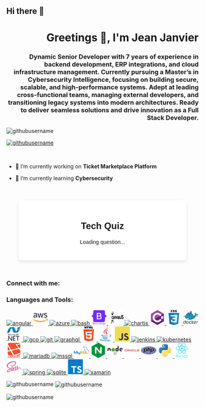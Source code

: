 ## Hi there 👋

<!--
**jsmoothcreativity/jsmoothcreativity** is a ✨ _special_ ✨ repository because its `README.md` (this file) appears on your GitHub profile.

Here are some ideas to get you started:

- 🔭 I’m currently working on ...
- 🌱 I’m currently learning ...
- 👯 I’m looking to collaborate on ...
- 🤔 I’m looking for help with ...
- 💬 Ask me about ...
- 📫 How to reach me: ...
- 😄 Pronouns: ...
- ⚡ Fun fact: ...
-->
<h1 align="right">Greetings 👋, I'm Jean Janvier</h1>
<h3 align="right">Dynamic Senior Developer with 7 years of experience in backend development, ERP integrations, and cloud infrastructure management. Currently pursuing a Master’s in Cybersecurity Intelligence, focusing on building secure, scalable, and high-performance systems. Adept at leading cross-functional teams, managing external developers, and transitioning legacy systems into modern architectures. Ready to deliver seamless solutions and drive innovation as a Full Stack Developer.</h3>

<p align="left"> <img src="https://komarev.com/ghpvc/?username=githubusername&label=Profile%20views&color=0e75b6&style=flat" alt="githubusername" /> </p>

<p align="left"> <a href="https://github.com/ryo-ma/github-profile-trophy"><img src="https://github-profile-trophy.vercel.app/?username=githubusername" alt="githubusername" /></a> </p>

<p align="left"> <a href="https://twitter.com/" target="blank"><img src="https://img.shields.io/twitter/follow/?logo=twitter&style=for-the-badge" alt="" /></a> </p>

- 🔭 I’m currently working on **Ticket Marketplace Platform**

- 🌱 I’m currently learning **Cybersecurity**


<div style="padding: 20px; max-width: 400px; margin: 50px auto; background: white; border-radius: 8px; box-shadow: 0 4px 10px rgba(0, 0, 0, 0.1); font-family: Arial, sans-serif; text-align: center;">
    <h1 style="font-size: 24px; margin-bottom: 20px;">Tech Quiz</h1>
    <div id="quiz">
      <p id="question" style="margin-bottom: 20px;">Loading question...</p>
      <div id="answers"></div>
    </div>
    <div id="result" style="margin-top: 20px; font-size: 20px; font-weight: bold;"></div>
    <button id="nextQuestion" style="display:none; margin-top: 20px; padding: 10px 20px; font-size: 16px; border: none; background-color: #007bff; color: white; border-radius: 5px; cursor: pointer;">Try a New Question</button>
  </div>

  <script>
    const questions = [
      {
        question: "Which programming language is used for web development and has a logo featuring a coffee cup?",
        answers: [
          { text: "JavaScript", correct: false },
          { text: "Python", correct: false },
          { text: "Java", correct: true },
          { text: "C++", correct: false }
        ]
      },
      {
        question: "What does CSS stand for?",
        answers: [
          { text: "Cascading Style Sheets", correct: true },
          { text: "Creative Style Sheets", correct: false },
          { text: "Colorful Style Sheets", correct: false },
          { text: "Computer Style Sheets", correct: false }
        ]
      },
      {
        question: "Which of these is a cybersecurity concept?",
        answers: [
          { text: "Phishing", correct: true },
          { text: "Trawling", correct: false },
          { text: "Casting", correct: false },
          { text: "Netting", correct: false }
        ]
      },
      {
        question: "What is the primary purpose of a firewall in cybersecurity?",
        answers: [
          { text: "To filter incoming and outgoing network traffic", correct: true },
          { text: "To cool down overheating systems", correct: false },
          { text: "To block all internet access", correct: false },
          { text: "To store data securely", correct: false }
        ]
      }
    ];

    let currentQuestionIndex = Math.floor(Math.random() * questions.length);
    let askedQuestions = new Set();

    function loadQuestion() {
      const questionElement = document.getElementById('question');
      const answersElement = document.getElementById('answers');
      const resultElement = document.getElementById('result');
      const nextButton = document.getElementById('nextQuestion');

      resultElement.textContent = '';
      nextButton.style.display = 'none';

      const currentQuestion = questions[currentQuestionIndex];
      questionElement.textContent = currentQuestion.question;

      answersElement.innerHTML = '';
      currentQuestion.answers.forEach(answer => {
        const button = document.createElement('button');
        button.textContent = answer.text;
        button.style = "padding: 10px 20px; margin: 10px; font-size: 16px; border: none; background-color: #007bff; color: white; border-radius: 5px; cursor: pointer;";
        button.onmouseover = () => button.style.backgroundColor = '#0056b3';
        button.onmouseout = () => button.style.backgroundColor = '#007bff';
        button.onclick = () => checkAnswer(answer.correct);
        answersElement.appendChild(button);
      });
    }

    function checkAnswer(correct) {
      const result = document.getElementById('result');
      const nextButton = document.getElementById('nextQuestion');

      if (correct) {
        result.textContent = '🎉 Correct!';
        result.style.color = 'green';
        askedQuestions.add(currentQuestionIndex);
        nextButton.style.display = 'inline-block';
        nextButton.onclick = loadNextQuestion;
      } else {
        result.textContent = '❌ Oops! Try again.';
        result.style.color = 'red';
      }
    }

    function loadNextQuestion() {
      if (askedQuestions.size === questions.length) {
        alert('You have answered all questions! Resetting quiz.');
        askedQuestions.clear();
      }

      do {
        currentQuestionIndex = Math.floor(Math.random() * questions.length);
      } while (askedQuestions.has(currentQuestionIndex));

      loadQuestion();
    }

    loadQuestion();
  </script>


<h3 align="left">Connect with me:</h3>
<p align="left">
</p>

<h3 align="left">Languages and Tools:</h3>
<p align="left"> <a href="https://angular.io" target="_blank" rel="noreferrer"> <img src="https://angular.io/assets/images/logos/angular/angular.svg" alt="angular" width="40" height="40"/> </a> <a href="https://aws.amazon.com" target="_blank" rel="noreferrer"> <img src="https://raw.githubusercontent.com/devicons/devicon/master/icons/amazonwebservices/amazonwebservices-original-wordmark.svg" alt="aws" width="40" height="40"/> </a> <a href="https://azure.microsoft.com/en-in/" target="_blank" rel="noreferrer"> <img src="https://www.vectorlogo.zone/logos/microsoft_azure/microsoft_azure-icon.svg" alt="azure" width="40" height="40"/> </a> <a href="https://www.gnu.org/software/bash/" target="_blank" rel="noreferrer"> <img src="https://www.vectorlogo.zone/logos/gnu_bash/gnu_bash-icon.svg" alt="bash" width="40" height="40"/> </a> <a href="https://getbootstrap.com" target="_blank" rel="noreferrer"> <img src="https://raw.githubusercontent.com/devicons/devicon/master/icons/bootstrap/bootstrap-plain-wordmark.svg" alt="bootstrap" width="40" height="40"/> </a> <a href="https://canvasjs.com" target="_blank" rel="noreferrer"> <img src="https://raw.githubusercontent.com/Hardik0307/Hardik0307/master/assets/canvasjs-charts.svg" alt="canvasjs" width="40" height="40"/> </a> <a href="https://www.chartjs.org" target="_blank" rel="noreferrer"> <img src="https://www.chartjs.org/media/logo-title.svg" alt="chartjs" width="40" height="40"/> </a> <a href="https://www.w3schools.com/cs/" target="_blank" rel="noreferrer"> <img src="https://raw.githubusercontent.com/devicons/devicon/master/icons/csharp/csharp-original.svg" alt="csharp" width="40" height="40"/> </a> <a href="https://www.w3schools.com/css/" target="_blank" rel="noreferrer"> <img src="https://raw.githubusercontent.com/devicons/devicon/master/icons/css3/css3-original-wordmark.svg" alt="css3" width="40" height="40"/> </a> <a href="https://www.docker.com/" target="_blank" rel="noreferrer"> <img src="https://raw.githubusercontent.com/devicons/devicon/master/icons/docker/docker-original-wordmark.svg" alt="docker" width="40" height="40"/> </a> <a href="https://dotnet.microsoft.com/" target="_blank" rel="noreferrer"> <img src="https://raw.githubusercontent.com/devicons/devicon/master/icons/dot-net/dot-net-original-wordmark.svg" alt="dotnet" width="40" height="40"/> </a> <a href="https://cloud.google.com" target="_blank" rel="noreferrer"> <img src="https://www.vectorlogo.zone/logos/google_cloud/google_cloud-icon.svg" alt="gcp" width="40" height="40"/> </a> <a href="https://git-scm.com/" target="_blank" rel="noreferrer"> <img src="https://www.vectorlogo.zone/logos/git-scm/git-scm-icon.svg" alt="git" width="40" height="40"/> </a> <a href="https://graphql.org" target="_blank" rel="noreferrer"> <img src="https://www.vectorlogo.zone/logos/graphql/graphql-icon.svg" alt="graphql" width="40" height="40"/> </a> <a href="https://www.w3.org/html/" target="_blank" rel="noreferrer"> <img src="https://raw.githubusercontent.com/devicons/devicon/master/icons/html5/html5-original-wordmark.svg" alt="html5" width="40" height="40"/> </a> <a href="https://www.java.com" target="_blank" rel="noreferrer"> <img src="https://raw.githubusercontent.com/devicons/devicon/master/icons/java/java-original.svg" alt="java" width="40" height="40"/> </a> <a href="https://developer.mozilla.org/en-US/docs/Web/JavaScript" target="_blank" rel="noreferrer"> <img src="https://raw.githubusercontent.com/devicons/devicon/master/icons/javascript/javascript-original.svg" alt="javascript" width="40" height="40"/> </a> <a href="https://www.jenkins.io" target="_blank" rel="noreferrer"> <img src="https://www.vectorlogo.zone/logos/jenkins/jenkins-icon.svg" alt="jenkins" width="40" height="40"/> </a> <a href="https://kubernetes.io" target="_blank" rel="noreferrer"> <img src="https://www.vectorlogo.zone/logos/kubernetes/kubernetes-icon.svg" alt="kubernetes" width="40" height="40"/> </a> <a href="https://laravel.com/" target="_blank" rel="noreferrer"> <img src="https://raw.githubusercontent.com/devicons/devicon/master/icons/laravel/laravel-plain-wordmark.svg" alt="laravel" width="40" height="40"/> </a> <a href="https://mariadb.org/" target="_blank" rel="noreferrer"> <img src="https://www.vectorlogo.zone/logos/mariadb/mariadb-icon.svg" alt="mariadb" width="40" height="40"/> </a> <a href="https://www.microsoft.com/en-us/sql-server" target="_blank" rel="noreferrer"> <img src="https://www.svgrepo.com/show/303229/microsoft-sql-server-logo.svg" alt="mssql" width="40" height="40"/> </a> <a href="https://www.mysql.com/" target="_blank" rel="noreferrer"> <img src="https://raw.githubusercontent.com/devicons/devicon/master/icons/mysql/mysql-original-wordmark.svg" alt="mysql" width="40" height="40"/> </a> <a href="https://www.nginx.com" target="_blank" rel="noreferrer"> <img src="https://raw.githubusercontent.com/devicons/devicon/master/icons/nginx/nginx-original.svg" alt="nginx" width="40" height="40"/> </a> <a href="https://nodejs.org" target="_blank" rel="noreferrer"> <img src="https://raw.githubusercontent.com/devicons/devicon/master/icons/nodejs/nodejs-original-wordmark.svg" alt="nodejs" width="40" height="40"/> </a> <a href="https://www.oracle.com/" target="_blank" rel="noreferrer"> <img src="https://raw.githubusercontent.com/devicons/devicon/master/icons/oracle/oracle-original.svg" alt="oracle" width="40" height="40"/> </a> <a href="https://www.php.net" target="_blank" rel="noreferrer"> <img src="https://raw.githubusercontent.com/devicons/devicon/master/icons/php/php-original.svg" alt="php" width="40" height="40"/> </a> <a href="https://www.python.org" target="_blank" rel="noreferrer"> <img src="https://raw.githubusercontent.com/devicons/devicon/master/icons/python/python-original.svg" alt="python" width="40" height="40"/> </a> <a href="https://reactjs.org/" target="_blank" rel="noreferrer"> <img src="https://raw.githubusercontent.com/devicons/devicon/master/icons/react/react-original-wordmark.svg" alt="react" width="40" height="40"/> </a> <a href="https://sass-lang.com" target="_blank" rel="noreferrer"> <img src="https://raw.githubusercontent.com/devicons/devicon/master/icons/sass/sass-original.svg" alt="sass" width="40" height="40"/> </a> <a href="https://spring.io/" target="_blank" rel="noreferrer"> <img src="https://www.vectorlogo.zone/logos/springio/springio-icon.svg" alt="spring" width="40" height="40"/> </a> <a href="https://www.sqlite.org/" target="_blank" rel="noreferrer"> <img src="https://www.vectorlogo.zone/logos/sqlite/sqlite-icon.svg" alt="sqlite" width="40" height="40"/> </a> <a href="https://www.typescriptlang.org/" target="_blank" rel="noreferrer"> <img src="https://raw.githubusercontent.com/devicons/devicon/master/icons/typescript/typescript-original.svg" alt="typescript" width="40" height="40"/> </a> <a href="https://dotnet.microsoft.com/apps/xamarin" target="_blank" rel="noreferrer"> <img src="https://raw.githubusercontent.com/detain/svg-logos/780f25886640cef088af994181646db2f6b1a3f8/svg/xamarin.svg" alt="xamarin" width="40" height="40"/> </a> </p>

<p><img align="left" src="https://github-readme-stats.vercel.app/api/top-langs?username=githubusername&show_icons=true&locale=en&layout=compact" alt="githubusername" /></p>

<p>&nbsp;<img align="center" src="https://github-readme-stats.vercel.app/api?username=githubusername&show_icons=true&locale=en" alt="githubusername" /></p>

<p><img align="center" src="https://github-readme-streak-stats.herokuapp.com/?user=githubusername&" alt="githubusername" /></p>

